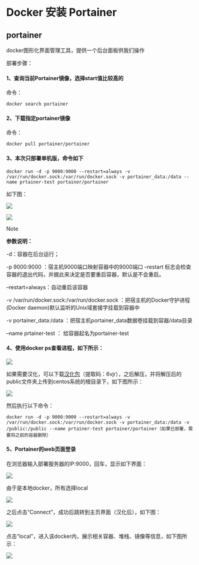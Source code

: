 # Docker 安装 Portainer

## portainer
docker图形化界面管理工具，提供一个后台面板供我们操作

部署步骤：

#### 1、查询当前Portainer镜像，选择start值比较高的

命令：

```shell
docker search portainer
```

#### 2、下载指定portainer镜像

命令：

```shell
docker pull portainer/portainer
```

#### 3、本次只部署单机版，命令如下

```shell
docker run -d -p 9000:9000 --restart=always -v /var/run/docker.sock:/var/run/docker.sock -v portainer_data:/data --name prtainer-test portainer/portainer
```

如下图：

![](https://camo.githubusercontent.com/e1cb8697d08c1ebcf74868a52307dd1e19d6315bd5b25867403cc0d9203c9c91/68747470733a2f2f696d67323031382e636e626c6f67732e636f6d2f626c6f672f3935343334382f3230313931322f3935343334382d32303139313231313135333230333131352d37393436353635312e706e67)

![](https://camo.githubusercontent.com/494f74e8f82e1a832411e9812ffe0d98b70f545a648b8d749bb6fa27f11bb608/68747470733a2f2f696d67323031382e636e626c6f67732e636f6d2f626c6f672f3935343334382f3230313931322f3935343334382d32303139313231313135323832333736322d313939393837393831302e706e67)

> [!NOTE]
>
> **参数说明：**
>
> -d：容器在后台运行；
>
>  -p 9000:9000 ：宿主机9000端口映射容器中的9000端口 –restart 标志会检查容器的退出代码，并据此来决定是否要重启容器，默认是不会重启。
>
> –restart=always：自动重启该容器 
>
> -v /var/run/docker.sock:/var/run/docker.sock ：把宿主机的Docker守护进程(Docker daemon)默认监听的Unix域套接字挂载到容器中 
>
> -v portainer_data:/data ：把宿主机portainer_data数据卷挂载到容器/data目录 
>
> –name prtainer-test ： 给容器起名为portainer-test

#### 4、使用docker ps查看进程，如下所示：

![](https://camo.githubusercontent.com/50330e9f61eb758b37be09d1b74fe907cb82d6a9a2df7032aa824f0f88dd0ad2/68747470733a2f2f696d67323031382e636e626c6f67732e636f6d2f626c6f672f3935343334382f3230313931322f3935343334382d32303139313231313135333233343830362d313633383534343939342e706e67)

如果需要汉化，可以下载[汉化包](https://pan.baidu.com/s/1BLXMSmJFcgESeNMhQL26Mg&shfl=sharepset)（提取码：6vjr），之后解压，并将解压后的public文件夹上传到centos系统的根目录下，如下图所示：

![](https://camo.githubusercontent.com/0c4646557a6fde38bf2566959826fab3f6c6ac345661177f317311843311a5dc/68747470733a2f2f696d67323031382e636e626c6f67732e636f6d2f626c6f672f3935343334382f3230313931322f3935343334382d32303139313231313135343030323635392d3632393130343537312e706e67)

然后执行以下命令：

```shell
docker run -d -p 9000:9000 --restart=always -v /var/run/docker.sock:/var/run/docker.sock -v portainer_data:/data -v /public:/public --name prtainer-test portainer/portainer（如果已部署，需要将之前的容器删除）
```

#### 5、Portainer的web页面登录

在浏览器输入部署服务器的IP:9000，回车，显示如下界面：

![](https://camo.githubusercontent.com/29c910392eef567ceea42dbd95436bd33a333c77fd213f4d7ce4867e0b02f3e9/68747470733a2f2f696d67323031382e636e626c6f67732e636f6d2f626c6f672f3935343334382f3230313931322f3935343334382d32303139313231313135343733353332302d313931393037313837312e706e67)

由于是本地docker，所有选择local

![](https://camo.githubusercontent.com/e1c3a2a083c5ae3a2dfddafc5994d418e05a215ecfbf113774ddd4598d8c23dd/68747470733a2f2f696d67323031382e636e626c6f67732e636f6d2f626c6f672f3935343334382f3230313931322f3935343334382d32303139313231313135353234313830382d313933373837373832312e706e67)

之后点击“Connect”，成功后跳转到主页界面（汉化后），如下图：

![](https://camo.githubusercontent.com/fbf86cfc693f9405c9ad39ab657333ac478c488e3f8b1ddda24c0a8f56abc880/68747470733a2f2f696d67323032302e636e626c6f67732e636f6d2f626c6f672f323335353936362f3230323131312f323335353936362d32303231313131383131333233323334302d313130313536323438352e706e67)

点击“local”，进入该docker内，展示相关容器、堆栈、镜像等信息，如下图所示：

![](https://camo.githubusercontent.com/cc78ef24d5f1a00bb3efdcdd36a33f77486192877c8414b7406938ce18ee2c9b/68747470733a2f2f696d67323032302e636e626c6f67732e636f6d2f626c6f672f323335353936362f3230323131312f323335353936362d32303231313131383131333034333431332d313131323330333530382e706e67)

